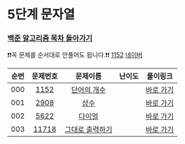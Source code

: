 # 5단계 문자열

### [백준 알고리즘 목차 돌아가기](../README.md)

❗️❗️꼭 문제를 순서대로 안풀어도 됩니다.❗️❗️
[1152](https://www.acmicpc.net/)
[네이버](https://www.naver.com/)

| 순번  |                                   문제번호                                   |                                    문제이름                                     |                                 난이도                                 |            풀이링크             |
|:---:|:------------------------------------------------------------------------:|:---------------------------------------------------------------------------:|:-------------------------------------------------------------------:|:---------------------------:|
| 000 |<a href="https://www.acmicpc.net/problem/1152" target="_blank">1152</a>|  <a href="https://www.acmicpc.net/problem/1152" target="_blank">단어의 개수</a>  | <img src ="https://static.solved.ac/tier_small/4.svg" width = "15"> | [바로 가기](./단어의개수/README.md)|
| 001 | <a href="https://www.acmicpc.net/problem/2908" target="_blank">2908</a>  |    <a href="https://www.acmicpc.net/problem/2908" target="_blank">상수</a>    | <img src ="https://static.solved.ac/tier_small/4.svg" width = "15"> | [바로 가기](./상수/README.md)|
| 002 | <a href="https://www.acmicpc.net/problem/5622" target="_blank">5622</a>  |   <a href="https://www.acmicpc.net/problem/5622" target="_blank">다이얼</a>    | <img src ="https://static.solved.ac/tier_small/4.svg" width = "15"> | [바로 가기](./다이얼/README.md)|
| 003 | <a href="https://www.acmicpc.net/problem/11718" target="_blank">11718</a> | <a href="https://www.acmicpc.net/problem/11718" target="_blank">그대로 출력하기</a> | <img src ="https://static.solved.ac/tier_small/3.svg" width = "15"> | [바로 가기](./그대로출력하기/README.md)|
